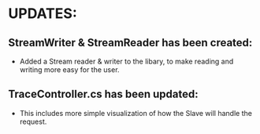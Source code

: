 # UPDATES:

## StreamWriter & StreamReader has been created:
  - Added a Stream reader & writer to the libary, to make reading and writing more easy for the user.

## TraceController.cs has been updated:
  - This includes more simple visualization of how the Slave will handle the request. 
